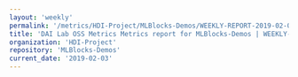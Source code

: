 ```yaml
---
layout: 'weekly'
permalink: '/metrics/HDI-Project/MLBlocks-Demos/WEEKLY-REPORT-2019-02-03'
title: 'DAI Lab OSS Metrics Metrics report for MLBlocks-Demos | WEEKLY-REPORT-2019-02-03'
organization: 'HDI-Project'
repository: 'MLBlocks-Demos'
current_date: '2019-02-03'
---
```

